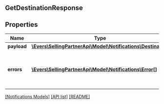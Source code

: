 ## GetDestinationResponse

## Properties

Name | Type | Description | Notes
------------ | ------------- | ------------- | -------------
**payload** | [**\Evers\SellingPartnerApi\Model\Notifications\Destination**](Destination.md) |  | [optional]
**errors** | [**\Evers\SellingPartnerApi\Model\Notifications\Error[]**](Error.md) | A list of error responses returned when a request is unsuccessful. | [optional]

[[Notifications Models]](../) [[API list]](../../Api) [[README]](../../../README.md)
